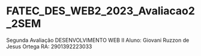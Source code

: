 # FATEC_DES_WEB2_2023_Avaliacao2_2SEM
Segunda Avaliação DESENVOLVIMENTO WEB II
Aluno: Giovani Ruzzon de Jesus Ortega
RA: 2901392223033
